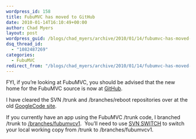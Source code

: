 ```yaml
---
wordpress_id: 158
title: FubuMVC has moved to GitHub
date: 2010-01-14T16:10:49+00:00
author: Chad Myers
layout: post
wordpress_guid: /blogs/chad_myers/archive/2010/01/14/fubumvc-has-moved-to-github.aspx
dsq_thread_id:
  - "1082487269"
categories:
  - FubuMVC
redirect_from: "/blogs/chad_myers/archive/2010/01/14/fubumvc-has-moved-to-github.aspx/"
---
```

FYI, if you’re looking at FubuMVC, you should be advised that the new home for the FubuMVC source is now at [GitHub](http://github.com/darthfubumvc/fubumvc).

I have cleared the SVN /trunk and /branches/reboot repositories over at the old [GoogleCode site](http://code.google.com/p/fubumvc/).

If you currently have an app using the FubuMVC /trunk code, I branched /trunk to [/branches/fubumvcv1](http://code.google.com/p/fubumvc/source/browse/#svn/branches/fubumvcv1).&#160; You’ll need to use [SVN SWITCH](http://svnbook.red-bean.com/en/1.0/re27.html) to switch your local working copy from /trunk to /branches/fubumvcv1.